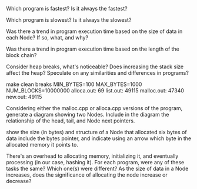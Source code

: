 
Which program is fastest? Is it always the fastest?

Which program is slowest? Is it always the slowest?

 Was there a trend in program execution time based on the size of data in each Node? If so, what, and why?
 
Was there a trend in program execution time based on the length of the block chain?

Consider heap breaks, what's noticeable? Does increasing the stack size affect the heap? Speculate on any similarities and differences in programs?

make clean breaks  MIN_BYTES=100 MAX_BYTES=1000 NUM_BLOCKS=10000000
alloca.out:        69
list.out:          49115
malloc.out:        47340
new.out:           49115



Considering either the malloc.cpp or alloca.cpp versions of the program, generate a diagram showing two Nodes. Include in the diagram
the relationship of the head, tail, and Node next pointers.

show the size (in bytes) and structure of a Node that allocated six bytes of data
include the bytes pointer, and indicate using an arrow which byte in the allocated memory it points to.

There's an overhead to allocating memory, initializing it, and eventually processing (in our case, hashing it). For each program, were any of these tasks the same? Which one(s) were different?
As the size of data in a Node increases, does the significance of allocating the node increase or decrease?

